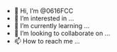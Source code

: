 - 👋 Hi, I’m @0616FCC
- 👀 I’m interested in ...
- 🌱 I’m currently learning ...
- 💞️ I’m looking to collaborate on ...
- 📫 How to reach me ...

<!---
0616FCC/0616FCC is a ✨ special ✨ repository because its `README.md` (this file) appears on your GitHub profile.
You can click the Preview link to take a look at your changes.
--->
